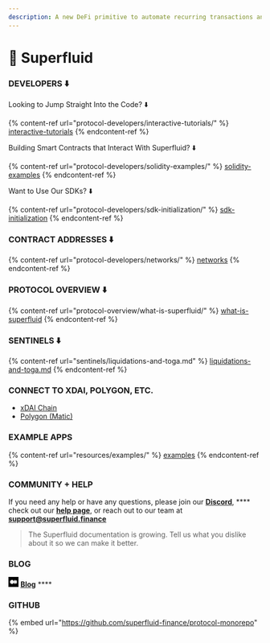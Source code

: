 ```yaml
---
description: A new DeFi primitive to automate recurring transactions and monetize Web3
---
```


# 🌊 Superfluid

### DEVELOPERS ⬇️

Looking to Jump Straight Into the Code? ⬇️

{% content-ref url="protocol-developers/interactive-tutorials/" %}
[interactive-tutorials](protocol-developers/interactive-tutorials/)
{% endcontent-ref %}

Building Smart Contracts that Interact With Superfluid? ⬇️

{% content-ref url="protocol-developers/solidity-examples/" %}
[solidity-examples](protocol-developers/solidity-examples/)
{% endcontent-ref %}

Want to Use Our SDKs? ⬇️

{% content-ref url="protocol-developers/sdk-initialization/" %}
[sdk-initialization](protocol-developers/sdk-initialization/)
{% endcontent-ref %}

### CONTRACT ADDRESSES ⬇️

{% content-ref url="protocol-developers/networks/" %}
[networks](protocol-developers/networks/)
{% endcontent-ref %}

### PROTOCOL OVERVIEW ⬇️

{% content-ref url="protocol-overview/what-is-superfluid/" %}
[what-is-superfluid](protocol-overview/what-is-superfluid/)
{% endcontent-ref %}

### SENTINELS ⬇️

{% content-ref url="sentinels/liquidations-and-toga.md" %}
[liquidations-and-toga.md](sentinels/liquidations-and-toga.md)
{% endcontent-ref %}

### CONNECT TO XDAI, POLYGON, ETC.

* [xDAI Chain](protocol-developers/networks/networks/xdai-chain.md)
* [Polygon (Matic)](protocol-developers/networks/networks/polygon-network-matic.md)

### EXAMPLE APPS

{% content-ref url="resources/examples/" %}
[examples](resources/examples/)
{% endcontent-ref %}

### COMMUNITY + HELP

If you need any help or have any questions, please join our [**Discord**](http://discord.superfluid.finance/), **** check out our [**help page**](http://help.superfluid.finance/), or reach out to our team at **support@superfluid.finance**

> The Superfluid documentation is growing. Tell us what you dislike about it so we can make it better.

### **BLOG**

![](<.gitbook/assets/medium (1).png>) [**Blog**](https://medium.com/superfluid-blog)   ****  &#x20;

### **GITHUB**

{% embed url="https://github.com/superfluid-finance/protocol-monorepo" %}
